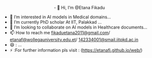 <center>- 👋 Hi, I’m @Etana Fikadu</center>

- 👀 I’m interested in AI models in Medical domains...
- 🌱 I’m currently PhD scholar At IIT, Palakkad ...
- 💞️ I’m looking to collaborate on AI models in Healthcare documents...
- 📫 How to reach me fikaduetana2011@gmail.com/ etanaf@wollegauniversity.edu.et/ 142334001@smail.iitpkd.ac.in
- 😄  : ...
- ⚡  :For further information pls visit  : (https://etanafi.github.io/web/) 
<!---
Etanafik/Etanafik is a ✨ special ✨ repository because its `README.md` (this file) appears on your GitHub profile.
You can click the Preview link to take a look at your changes.
--->
 

